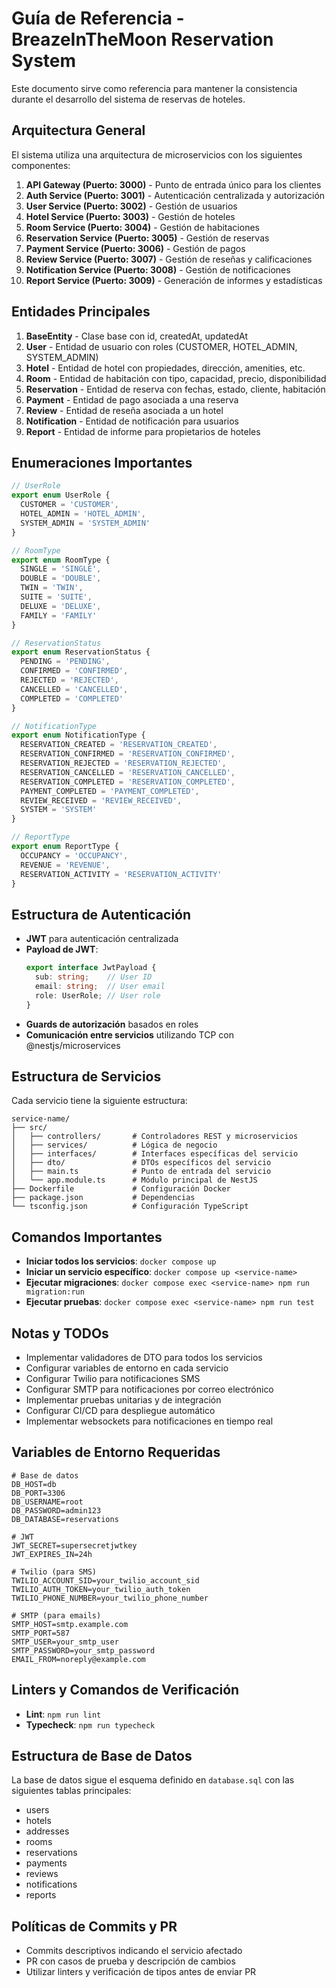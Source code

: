 # Guía de Referencia - BreazeInTheMoon Reservation System

Este documento sirve como referencia para mantener la consistencia durante el desarrollo del sistema de reservas de hoteles.

## Arquitectura General

El sistema utiliza una arquitectura de microservicios con los siguientes componentes:

1. **API Gateway (Puerto: 3000)** - Punto de entrada único para los clientes
2. **Auth Service (Puerto: 3001)** - Autenticación centralizada y autorización
3. **User Service (Puerto: 3002)** - Gestión de usuarios
4. **Hotel Service (Puerto: 3003)** - Gestión de hoteles
5. **Room Service (Puerto: 3004)** - Gestión de habitaciones
6. **Reservation Service (Puerto: 3005)** - Gestión de reservas
7. **Payment Service (Puerto: 3006)** - Gestión de pagos
8. **Review Service (Puerto: 3007)** - Gestión de reseñas y calificaciones
9. **Notification Service (Puerto: 3008)** - Gestión de notificaciones
10. **Report Service (Puerto: 3009)** - Generación de informes y estadísticas

## Entidades Principales

1. **BaseEntity** - Clase base con id, createdAt, updatedAt
2. **User** - Entidad de usuario con roles (CUSTOMER, HOTEL_ADMIN, SYSTEM_ADMIN)
3. **Hotel** - Entidad de hotel con propiedades, dirección, amenities, etc.
4. **Room** - Entidad de habitación con tipo, capacidad, precio, disponibilidad
5. **Reservation** - Entidad de reserva con fechas, estado, cliente, habitación
6. **Payment** - Entidad de pago asociada a una reserva
7. **Review** - Entidad de reseña asociada a un hotel
8. **Notification** - Entidad de notificación para usuarios
9. **Report** - Entidad de informe para propietarios de hoteles

## Enumeraciones Importantes

```typescript
// UserRole
export enum UserRole {
  CUSTOMER = 'CUSTOMER',
  HOTEL_ADMIN = 'HOTEL_ADMIN',
  SYSTEM_ADMIN = 'SYSTEM_ADMIN'
}

// RoomType
export enum RoomType {
  SINGLE = 'SINGLE',
  DOUBLE = 'DOUBLE',
  TWIN = 'TWIN',
  SUITE = 'SUITE',
  DELUXE = 'DELUXE',
  FAMILY = 'FAMILY'
}

// ReservationStatus
export enum ReservationStatus {
  PENDING = 'PENDING',
  CONFIRMED = 'CONFIRMED',
  REJECTED = 'REJECTED',
  CANCELLED = 'CANCELLED',
  COMPLETED = 'COMPLETED'
}

// NotificationType
export enum NotificationType {
  RESERVATION_CREATED = 'RESERVATION_CREATED',
  RESERVATION_CONFIRMED = 'RESERVATION_CONFIRMED',
  RESERVATION_REJECTED = 'RESERVATION_REJECTED',
  RESERVATION_CANCELLED = 'RESERVATION_CANCELLED',
  RESERVATION_COMPLETED = 'RESERVATION_COMPLETED',
  PAYMENT_COMPLETED = 'PAYMENT_COMPLETED',
  REVIEW_RECEIVED = 'REVIEW_RECEIVED',
  SYSTEM = 'SYSTEM'
}

// ReportType
export enum ReportType {
  OCCUPANCY = 'OCCUPANCY',
  REVENUE = 'REVENUE',
  RESERVATION_ACTIVITY = 'RESERVATION_ACTIVITY'
}
```

## Estructura de Autenticación

- **JWT** para autenticación centralizada
- **Payload de JWT**:
  ```typescript
  export interface JwtPayload {
    sub: string;    // User ID
    email: string;  // User email
    role: UserRole; // User role
  }
  ```
- **Guards de autorización** basados en roles
- **Comunicación entre servicios** utilizando TCP con @nestjs/microservices

## Estructura de Servicios

Cada servicio tiene la siguiente estructura:
```
service-name/
├── src/
│   ├── controllers/       # Controladores REST y microservicios
│   ├── services/          # Lógica de negocio
│   ├── interfaces/        # Interfaces específicas del servicio
│   ├── dto/               # DTOs específicos del servicio
│   ├── main.ts            # Punto de entrada del servicio
│   └── app.module.ts      # Módulo principal de NestJS
├── Dockerfile             # Configuración Docker
├── package.json           # Dependencias
└── tsconfig.json          # Configuración TypeScript
```

## Comandos Importantes

- **Iniciar todos los servicios**: `docker compose up`
- **Iniciar un servicio específico**: `docker compose up <service-name>`
- **Ejecutar migraciones**: `docker compose exec <service-name> npm run migration:run`
- **Ejecutar pruebas**: `docker compose exec <service-name> npm run test`

## Notas y TODOs

- Implementar validadores de DTO para todos los servicios
- Configurar variables de entorno en cada servicio
- Configurar Twilio para notificaciones SMS
- Configurar SMTP para notificaciones por correo electrónico
- Implementar pruebas unitarias y de integración
- Configurar CI/CD para despliegue automático
- Implementar websockets para notificaciones en tiempo real

## Variables de Entorno Requeridas

```
# Base de datos
DB_HOST=db
DB_PORT=3306
DB_USERNAME=root
DB_PASSWORD=admin123
DB_DATABASE=reservations

# JWT
JWT_SECRET=supersecretjwtkey
JWT_EXPIRES_IN=24h

# Twilio (para SMS)
TWILIO_ACCOUNT_SID=your_twilio_account_sid
TWILIO_AUTH_TOKEN=your_twilio_auth_token
TWILIO_PHONE_NUMBER=your_twilio_phone_number

# SMTP (para emails)
SMTP_HOST=smtp.example.com
SMTP_PORT=587
SMTP_USER=your_smtp_user
SMTP_PASSWORD=your_smtp_password
EMAIL_FROM=noreply@example.com
```

## Linters y Comandos de Verificación

- **Lint**: `npm run lint`
- **Typecheck**: `npm run typecheck`

## Estructura de Base de Datos

La base de datos sigue el esquema definido en `database.sql` con las siguientes tablas principales:
- users
- hotels
- addresses
- rooms
- reservations
- payments
- reviews
- notifications
- reports

## Políticas de Commits y PR

- Commits descriptivos indicando el servicio afectado
- PR con casos de prueba y descripción de cambios
- Utilizar linters y verificación de tipos antes de enviar PR
